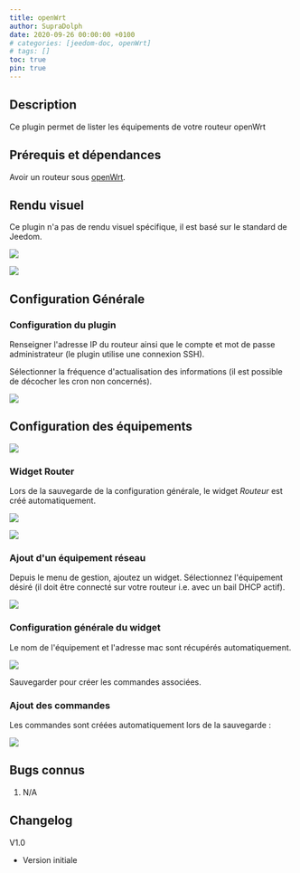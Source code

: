```yaml
---
title: openWrt
author: SupraDolph
date: 2020-09-26 00:00:00 +0100
# categories: [jeedom-doc, openWrt]
# tags: []
toc: true
pin: true
---
```


## Description

Ce plugin permet de lister les équipements de votre routeur openWrt

## Prérequis et dépendances

Avoir un routeur sous [openWrt](https://openwrt.org/).

## Rendu visuel

Ce plugin n'a pas de rendu visuel spécifique, il est basé sur le standard de Jeedom.

![](/images/openWrtRouterWidget.png)

![](/images/openWrtEquipmentWidget.png)

## Configuration Générale

### Configuration du plugin

Renseigner l'adresse IP du routeur ainsi que le compte et mot de passe administrateur (le plugin utilise une connexion SSH).

Sélectionner la fréquence d'actualisation des informations (il est possible de décocher les cron non concernés).

![](/images/openWrtMainConfig.png)

## Configuration des équipements

![](/images/openWrtConfig.png)

### Widget Router

Lors de la sauvegarde de la configuration générale, le widget _Routeur_ est créé automatiquement.

![](/images/openWrtConfigRouter.png)

![](/images/openWrtConfigCmdRouter.png)

### Ajout d'un équipement réseau

Depuis le menu de gestion, ajoutez un widget. Sélectionnez l'équipement désiré (il doit être connecté sur votre routeur i.e. avec un bail DHCP actif).

![](/images/openWrtAddEquipment.png)

### Configuration générale du widget

Le nom de l'équipement et l'adresse mac sont récupérés automatiquement.

![](/images/openWrtConfigEquipment.png)

Sauvegarder pour créer les commandes associées.

### Ajout des commandes

Les commandes sont créées automatiquement lors de la sauvegarde :

![](/images/openWrtConfigCmdEquipment.png)

## Bugs connus

1.  N/A

## Changelog

V1.0

*   Version initiale
